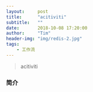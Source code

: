 ```yaml
---
layout:     post
title:      "acitiviti"
subtitle:   ""
date:       2018-10-08 17:20:00
author:     "Tim"
header-img: "img/redis-2.jpg"
tags:
    - 工作流
---
```


> acitiviti

### 简介
